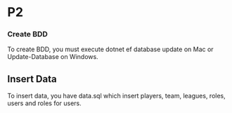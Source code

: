 # P2

### Create BDD

To create BDD, you must execute dotnet ef database update on Mac or Update-Database on Windows.

## Insert Data

To insert data, you have data.sql which insert players, team, leagues, roles, users and roles for users.
